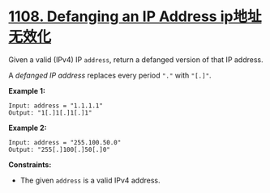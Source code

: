 # [1108. Defanging an IP Address ip地址无效化](https://leetcode.com/problems/defanging-an-ip-address/)

Given a valid (IPv4) IP `address`, return a defanged version of that IP address.

A *defanged IP address* replaces every period `"."` with `"[.]"`.

 

**Example 1:**

```
Input: address = "1.1.1.1"
Output: "1[.]1[.]1[.]1"
```

**Example 2:**

```
Input: address = "255.100.50.0"
Output: "255[.]100[.]50[.]0"
```

 

**Constraints:**

- The given `address` is a valid IPv4 address.